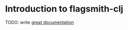 # Introduction to flagsmith-clj

TODO: write [great documentation](http://jacobian.org/writing/what-to-write/)
